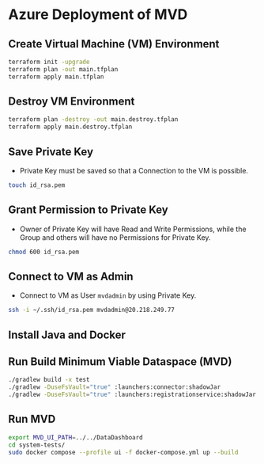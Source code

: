 # Azure Deployment of MVD

## Create Virtual Machine (VM) Environment

```bash
terraform init -upgrade
terraform plan -out main.tfplan
terraform apply main.tfplan
```

## Destroy VM Environment

```bash
terraform plan -destroy -out main.destroy.tfplan
terraform apply main.destroy.tfplan
```

## Save Private Key

- Private Key must be saved so that a Connection to the VM is possible.

```bash
touch id_rsa.pem
```

## Grant Permission to Private Key

- Owner of Private Key will have Read and Write Permissions, while the Group and others will have no Permissions for Private Key.

```bash
chmod 600 id_rsa.pem
```

## Connect to VM as Admin

- Connect to VM as User `mvdadmin` by using Private Key.

```bash
ssh -i ~/.ssh/id_rsa.pem mvdadmin@20.218.249.77
```

## Install Java and Docker

## Run Build Minimum Viable Dataspace (MVD)

```bash
./gradlew build -x test
./gradlew -DuseFsVault="true" :launchers:connector:shadowJar
./gradlew -DuseFsVault="true" :launchers:registrationservice:shadowJar
```

## Run MVD

```bash
export MVD_UI_PATH=../../DataDashboard
cd system-tests/
sudo docker compose --profile ui -f docker-compose.yml up --build
```
